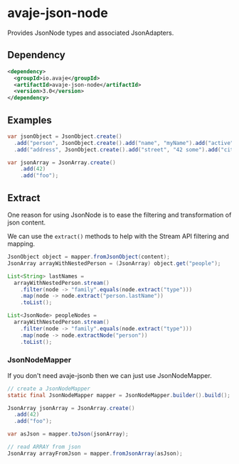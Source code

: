 # avaje-json-node

Provides JsonNode types and associated JsonAdapters.

## Dependency

```xml
<dependency>
  <groupId>io.avaje</groupId>
  <artifactId>avaje-json-node</artifactId>
  <version>3.0</version>
</dependency>
```

## Examples

```java
var jsonObject = JsonObject.create()
  .add("person", JsonObject.create().add("name", "myName").add("active", true))
  .add("address", JsonObject.create().add("street", "42 some").add("city", "Bar"));
```

```java
var jsonArray = JsonArray.create()
    .add(42)
    .add("foo");
```


## Extract

One reason for using JsonNode is to ease the filtering and transformation
of json content.

We can use the `extract()` methods to help with the Stream API filtering
and mapping.

```java
JsonObject object = mapper.fromJsonObject(content);
JsonArray arrayWithNestedPerson = (JsonArray) object.get("people");

List<String> lastNames =
  arrayWithNestedPerson.stream()
    .filter(node -> "family".equals(node.extract("type")))
    .map(node -> node.extract("person.lastName"))
    .toList();
```
```java
List<JsonNode> peopleNodes =
  arrayWithNestedPerson.stream()
    .filter(node -> "family".equals(node.extract("type")))
    .map(node -> node.extractNode("person"))
    .toList();
```


### JsonNodeMapper

If you don't need avaje-jsonb then we can just use JsonNodeMapper.

```java
// create a JsonNodeMapper
static final JsonNodeMapper mapper = JsonNodeMapper.builder().build();
```

```java
JsonArray jsonArray = JsonArray.create()
  .add(42)
  .add("foo");

var asJson = mapper.toJson(jsonArray);

// read ARRAY from json
JsonArray arrayFromJson = mapper.fromJsonArray(asJson);
```

